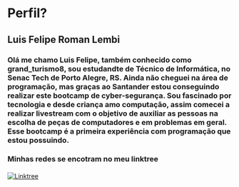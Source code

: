 # **Perfil?**
## Luis Felipe Roman Lembi
### Olá me chamo Luis Felipe, também conhecido como grand_turismo8, sou estudandte de Técnico de Informática, no Senac Tech de Porto Alegre, RS. Ainda não cheguei na área de programação, mas graças ao Santander estou conseguindo realizar este bootcamp de cyber-segurança. Sou fascinado por tecnologia e desde criança amo computação, assim comecei a realizar livestream com o objetivo de auxiliar as pessoas na escolha de peças de computadores e em problemas em geral. Esse bootcamp é a primeira experiência com programação que estou possuindo.
### Minhas redes se encotram no meu linktree
#### 
[![Linktree](https://img.shields.io/badge/linktree-39E09B?style=for-the-badge&logo=linktree&logoColor=white)](https://linktree.com/grand_turismo8)